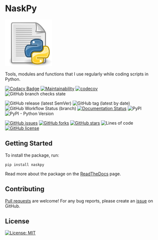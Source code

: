 # NaskPy

<a href="https://github.com/naskio/naskpy"><img src="./docs/_static/logo.png" width="154" alt="naskpy"></a>

Tools, modules and functions that I use regularly while coding scripts in Python.

[![Codacy Badge](https://app.codacy.com/project/badge/Grade/e84b6a32a18e4ae18a51e7bf5956becc)](https://www.codacy.com/gh/naskio/naskpy/dashboard?utm_source=github.com&amp;utm_medium=referral&amp;utm_content=naskio/naskpy&amp;utm_campaign=Badge_Grade)
[![Maintainability](https://api.codeclimate.com/v1/badges/6f79c1172b6dc903377c/maintainability)](https://codeclimate.com/github/naskio/naskpy/maintainability)
[![codecov](https://codecov.io/gh/naskio/naskpy/branch/main/graph/badge.svg?token=7HY2KN5428)](https://codecov.io/gh/naskio/naskpy)
![GitHub branch checks state](https://img.shields.io/github/checks-status/naskio/naskpy/main)

![GitHub release (latest SemVer)](https://img.shields.io/github/v/release/naskio/naskpy)
![GitHub tag (latest by date)](https://img.shields.io/github/v/tag/naskio/naskpy)
![GitHub Workflow Status (branch)](https://img.shields.io/github/workflow/status/naskio/naskpy/Test/main)
[![Documentation Status](https://readthedocs.org/projects/naskpy/badge/?version=latest)](https://naskpy.readthedocs.io/en/latest/?badge=latest)
![PyPI](https://img.shields.io/pypi/v/naskpy)
![PyPI - Python Version](https://img.shields.io/pypi/pyversions/naskpy)

[![GitHub issues](https://img.shields.io/github/issues/naskio/naskpy)](https://github.com/naskio/naskpy/issues)
[![GitHub forks](https://img.shields.io/github/forks/naskio/naskpy)](https://github.com/naskio/naskpy/network)
[![GitHub stars](https://img.shields.io/github/stars/naskio/naskpy)](https://github.com/naskio/naskpy/stargazers)
![Lines of code](https://img.shields.io/tokei/lines/github/naskio/naskpy)
[![GitHub license](https://img.shields.io/github/license/naskio/naskpy)](https://github.com/naskio/naskpy/blob/main/LICENSE)

## Getting Started

To install the package, run:

```shell
pip install naskpy
```

Read more about the package on the [ReadTheDocs](https://naskpy.rtfd.io/) page.

## Contributing

[Pull requests](https://github.com/naskio/naskpy/pulls) are welcome! For any bug reports, please create
an [issue](https://www.github.com/naskio/naskpy/issues) on GitHub.

## License

[![License: MIT](https://img.shields.io/badge/License-MIT-green.svg)](LICENSE)
